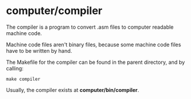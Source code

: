 
# computer/compiler

The compiler is a program to convert .asm files to computer readable machine code.

Machine code files aren't binary files, because some machine code files have to be written by hand.

The Makefile for the compiler can be found in the parent directory, and by calling:

```
make compiler
```

Usually, the compiler exists at **computer/bin/compiler**.

